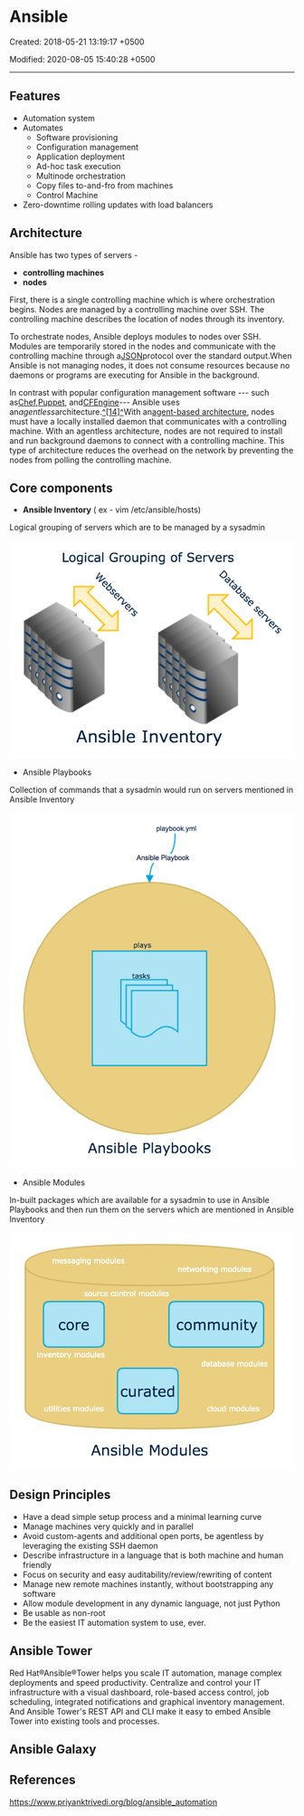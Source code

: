 # Ansible

Created: 2018-05-21 13:19:17 +0500

Modified: 2020-08-05 15:40:28 +0500

---

## Features

- Automation system
- Automates
  - Software provisioning
  - Configuration management
  - Application deployment
  - Ad-hoc task execution
  - Multinode orchestration
  - Copy files to-and-fro from machines
  - Control Machine
- Zero-downtime rolling updates with load balancers

## Architecture

Ansible has two types of servers -

- **controlling machines**
- **nodes**

First, there is a single controlling machine which is where orchestration begins. Nodes are managed by a controlling machine over SSH. The controlling machine describes the location of nodes through its inventory.

To orchestrate nodes, Ansible deploys modules to nodes over SSH. Modules are temporarily stored in the nodes and communicate with the controlling machine through a[JSON](https://en.wikipedia.org/wiki/JSON)protocol over the standard output.When Ansible is not managing nodes, it does not consume resources because no daemons or programs are executing for Ansible in the background.

In contrast with popular configuration management software --- such as[Chef](https://en.wikipedia.org/wiki/Chef_(software)),[Puppet](https://en.wikipedia.org/wiki/Puppet_(software)), and[CFEngine](https://en.wikipedia.org/wiki/CFEngine)--- Ansible uses an*agentless*architecture.[^[14]^](https://en.wikipedia.org/wiki/Ansible_(software)#cite_note-The_Benefits_of_Agentless_Architecture-14)With an[agent-based architecture](https://en.wikipedia.org/wiki/Agent-based_model), nodes must have a locally installed daemon that communicates with a controlling machine. With an agentless architecture, nodes are not required to install and run background daemons to connect with a controlling machine. This type of architecture reduces the overhead on the network by preventing the nodes from polling the controlling machine.

## Core components

- **Ansible Inventory** ( ex - vim /etc/ansible/hosts)

Logical grouping of servers which are to be managed by a sysadmin

![Logical Grouping of Servers Ansible Inventory ](../../media/DevOps-Others-Ansible-image1.png)

- Ansible Playbooks

Collection of commands that a sysadmin would run on servers mentioned in Ansible Inventory

![playbook.yml Ansible Playbook plays tasks Ansible Playbooks ](../../media/DevOps-Others-Ansible-image2.png)

- Ansible Modules

In-built packages which are available for a sysadmin to use in Ansible Playbooks and then run them on the servers which are mentioned in Ansible Inventory

![messaging modules networking modules source control modules core inventory modules curated utilities modules community database modules cloud modules Ansible Modules ](../../media/DevOps-Others-Ansible-image3.png)

## Design Principles

- Have a dead simple setup process and a minimal learning curve
- Manage machines very quickly and in parallel
- Avoid custom-agents and additional open ports, be agentless by leveraging the existing SSH daemon
- Describe infrastructure in a language that is both machine and human friendly
- Focus on security and easy auditability/review/rewriting of content
- Manage new remote machines instantly, without bootstrapping any software
- Allow module development in any dynamic language, not just Python
- Be usable as non-root
- Be the easiest IT automation system to use, ever.

## Ansible Tower

Red Hat®Ansible®Tower helps you scale IT automation, manage complex deployments and speed productivity. Centralize and control your IT infrastructure with a visual dashboard, role-based access control, job scheduling, integrated notifications and graphical inventory management. And Ansible Tower's REST API and CLI make it easy to embed Ansible Tower into existing tools and processes.

## Ansible Galaxy

## References

<https://www.priyanktrivedi.org/blog/ansible_automation>
